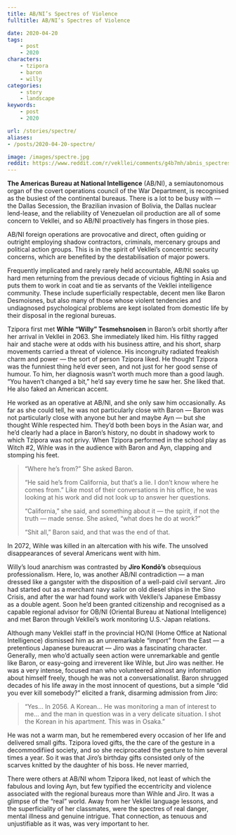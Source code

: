 ```yaml
---
title: AB/NI’s Spectres of Violence
fulltitle: AB/NI’s Spectres of Violence

date: 2020-04-20
tags:
    - post
    - 2020
characters:
    - tzipora
    - baron
    - willy
categories:
    - story
    - landscape
keywords:
    - post
    - 2020

url: /stories/spectre/
aliases:
- /posts/2020-04-20-spectre/

image: /images/spectre.jpg
reddit: https://www.reddit.com/r/vekllei/comments/g4b7mh/abnis_spectres_of_violence/
---
```


**The Americas Bureau at National Intelligence** (AB/NI), a semiautonomous organ of the covert operations council of the War Department, is recognised as the busiest of the continental bureaus. There is a lot to be busy with — the Dallas Secession, the Brazilian invasion of Bolivia, the Dallas nuclear lend-lease, and the reliability of Venezuelan oil production are all of some concern to Vekllei, and so AB/NI proactively has fingers in those pies.

AB/NI foreign operations are provocative and direct, often guiding or outright employing shadow contractors, criminals, mercenary groups and political action groups. This is in the spirit of Vekllei’s concentric security concerns, which are benefited by the destabilisation of major powers.

Frequently implicated and rarely rarely held accountable, AB/NI soaks up hard men returning from the previous decade of vicious fighting in Asia and puts them to work in coat and tie as servants of the Vekllei intelligence community. These include superficially respectable, decent men like Baron Desmoisnes, but also many of those whose violent tendencies and undiagnosed psychological problems are kept isolated from domestic life by their disposal in the regional bureuas.

Tzipora first met **Wihle “Willy” Tesmehsnoisen** in Baron’s orbit shortly after her arrival in Vekllei in 2063. She immediately liked him. His filthy ragged hair and stache were at odds with his business attire, and his short, sharp movements carried a threat of violence. His incongruity radiated freakish charm and power — the sort of person Tzipora liked. He thought Tzipora was the funniest thing he’d ever seen, and not just for her good sense of humour. To him, her diagnosis wasn’t worth much more than a good laugh. “You haven’t changed a bit,” he’d say every time he saw her. She liked that. He also faked an American accent.

He worked as an operative at AB/NI, and she only saw him occasionally. As far as she could tell, he was not particularly close with Baron — Baron was not particularly close with anyone but her and maybe Ayn — but she thought Wihle respected him. They’d both been boys in the Asian war, and he’d clearly had a place in Baron’s history, no doubt in shadowy work to which Tzipora was not privy. When Tzipora performed in the school play as Witch #2, Wihle was in the audience with Baron and Ayn, clapping and stomping his feet.

>“Where he’s from?” She asked Baron.
>
>“He said he’s from California, but that’s a lie. I don’t know where he comes from.” Like most of their conversations in his office, he was looking at his work and did not look up to answer her questions.
>
>“California,” she said, and something about it — the spirit, if not the truth — made sense. She asked, “what does he do at work?”
>
>“Shit all,” Baron said, and that was the end of that.

In 2072, Wihle was killed in an altercation with his wife. The unsolved disappearances of several Americans went with him.

Willy’s loud anarchism was contrasted by **Jiro Kondō’s** obsequious professionalism. Here, lo, was another AB/NI contradiction — a man dressed like a gangster with the disposition of a well-paid civil servant. Jiro had started out as a merchant navy sailor on old diesel ships in the Sino Crisis, and after the war had found work with Vekllei’s Japanese Embassy as a double agent. Soon he’d been granted citizenship and recognised as a capable regional advisor for OB/NI (Oriental Bureau at National Intelligence) and met Baron through Vekllei’s work monitoring U.S.-Japan relations.

Although many Vekllei staff in the provincial HO/NI (Home Office at National Intelligence) dismissed him as an unremarkable “import” from the East — a pretentious Japanese bureaucrat — Jiro was a fascinating character. Generally, men who’d actually seen action were unremarkable and gentle like Baron, or easy-going and irreverent like Wihle, but Jiro was neither. He was a very intense, focused man who volunteered almost any information about himself freely, though he was not a conversationalist. Baron shrugged decades of his life away in the most innocent of questions, but a simple “did you ever kill somebody?” elicited a frank, disarming admission from Jiro:

>“Yes… In 2056. A Korean… He was monitoring a man of interest to me… and the man in question was in a very delicate situation. I shot the Korean in his apartment. This was in Osaka.”

He was not a warm man, but he remembered every occasion of her life and delivered small gifts. Tzipora loved gifts, the the care of the gesture in a decommodifiied society, and so she reciprocated the gesture to him several times a year. So it was that Jiro’s birthday gifts consisted only of the scarves knitted by the daughter of his boss. He never married,

There were others at AB/NI whom Tzipora liked, not least of which the fabulous and loving Ayn, but few typified the eccentricity and violence associated with the regional bureaus more than Wihle and Jiro. It was a glimpse of the “real” world. Away from her Vekllei language lessons, and the superficiality of her classmates, were the spectres of real danger, mental illness and genuine intrigue. That connection, as tenuous and unjustifiable as it was, was very important to her.
